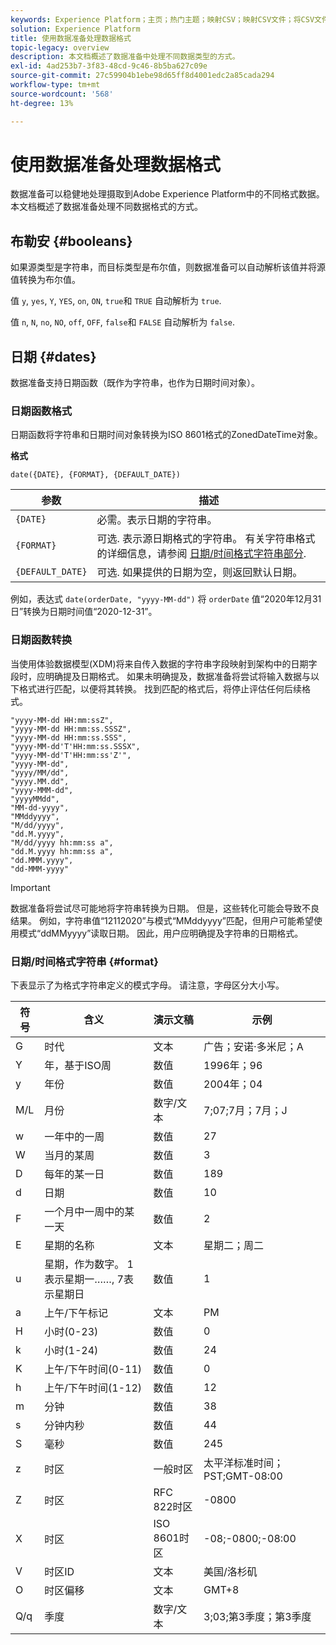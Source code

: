 ```yaml
---
keywords: Experience Platform；主页；热门主题；映射CSV；映射CSV文件；将CSV文件映射到XDM；将CSV映射到XDM;UI指南；映射；数据准备；数据准备；准备数据；
solution: Experience Platform
title: 使用数据准备处理数据格式
topic-legacy: overview
description: 本文档概述了数据准备中处理不同数据类型的方式。
exl-id: 4ad253b7-3f83-48cd-9c46-8b5ba627c09e
source-git-commit: 27c59904b1ebe98d65ff8d4001edc2a85cada294
workflow-type: tm+mt
source-wordcount: '568'
ht-degree: 13%

---
```


# 使用数据准备处理数据格式

数据准备可以稳健地处理摄取到Adobe Experience Platform中的不同格式数据。 本文档概述了数据准备处理不同数据格式的方式。

## 布勒安 {#booleans}

如果源类型是字符串，而目标类型是布尔值，则数据准备可以自动解析该值并将源值转换为布尔值。

值 `y`, `yes`, `Y`, `YES`, `on`, `ON`, `true`和 `TRUE` 自动解析为 `true`.

值 `n`, `N`, `no`, `NO`, `off`, `OFF`, `false`和 `FALSE` 自动解析为 `false`.

## 日期 {#dates}

数据准备支持日期函数（既作为字符串，也作为日期时间对象）。

### 日期函数格式

日期函数将字符串和日期时间对象转换为ISO 8601格式的ZonedDateTime对象。

**格式**

```http
date({DATE}, {FORMAT}, {DEFAULT_DATE})
```

| 参数 | 描述 |
| --------- | ----------- |
| `{DATE}` | 必需。表示日期的字符串。 |
| `{FORMAT}` | 可选. 表示源日期格式的字符串。 有关字符串格式的详细信息，请参阅 [日期/时间格式字符串部分](#format). |
| `{DEFAULT_DATE}` | 可选. 如果提供的日期为空，则返回默认日期。 |

例如，表达式 `date(orderDate, "yyyy-MM-dd")` 将 `orderDate` 值“2020年12月31日”转换为日期时间值“2020-12-31”。

### 日期函数转换

当使用体验数据模型(XDM)将来自传入数据的字符串字段映射到架构中的日期字段时，应明确提及日期格式。 如果未明确提及，数据准备将尝试将输入数据与以下格式进行匹配，以便将其转换。 找到匹配的格式后，将停止评估任何后续格式。

```console
"yyyy-MM-dd HH:mm:ssZ",
"yyyy-MM-dd HH:mm:ss.SSSZ",
"yyyy-MM-dd HH:mm:ss.SSS",
"yyyy-MM-dd'T'HH:mm:ss.SSSX",
"yyyy-MM-dd'T'HH:mm:ss'Z'",
"yyyy-MM-dd",
"yyyy/MM/dd",
"yyyy.MM.dd",
"yyyy-MMM-dd",
"yyyyMMdd",
"MM-dd-yyyy",
"MMddyyyy",
"M/dd/yyyy",
"dd.M.yyyy",
"M/dd/yyyy hh:mm:ss a",
"dd.M.yyyy hh:mm:ss a",
"dd.MMM.yyyy",
"dd-MMM-yyyy"
```

>[!IMPORTANT]
>
> 数据准备将尝试尽可能地将字符串转换为日期。 但是，这些转化可能会导致不良结果。 例如，字符串值“12112020”与模式“MMddyyyy”匹配，但用户可能希望使用模式“ddMMyyyy”读取日期。 因此，用户应明确提及字符串的日期格式。

### 日期/时间格式字符串 {#format}

下表显示了为格式字符串定义的模式字母。 请注意，字母区分大小写。

| 符号 | 含义 | 演示文稿 | 示例 |
| ------ | ------- | ------------ | ------- |
| G | 时代 | 文本 | 广告；安诺·多米尼；A |
| Y | 年，基于ISO周 | 数值 | 1996年；96 |
| y | 年份 | 数值 | 2004年；04 |
| M/L | 月份 | 数字/文本 | 7;07;7月；7月；J |
| w | 一年中的一周 | 数值 | 27 |
| W | 当月的某周 | 数值 | 3 |
| D | 每年的某一日 | 数值 | 189 |
| d | 日期 | 数值 | 10 |
| F | 一个月中一周中的某一天 | 数值 | 2 |
| E | 星期的名称 | 文本 | 星期二；周二 |
| u | 星期，作为数字。 1表示星期一……, 7表示星期日 | 数值 | 1 |
| a | 上午/下午标记 | 文本 | PM |
| H | 小时(0-23) | 数值 | 0 |
| k | 小时(1-24) | 数值 | 24 |
| K | 上午/下午时间(0-11) | 数值 | 0 |
| h | 上午/下午时间(1-12) | 数值 | 12 |
| m | 分钟 | 数值 | 38 |
| s | 分钟内秒 | 数值 | 44 |
| S | 毫秒 | 数值 | 245 |
| z | 时区 | 一般时区 | 太平洋标准时间；PST;GMT-08:00 |
| Z | 时区 | RFC 822时区 | -0800 |
| X | 时区 | ISO 8601时区 | -08;-0800;-08:00 |
| V | 时区ID | 文本 | 美国/洛杉矶 |
| O | 时区偏移 | 文本 | GMT+8 |
| Q/q | 季度 | 数字/文本 | 3;03;第3季度；第3季度 |
